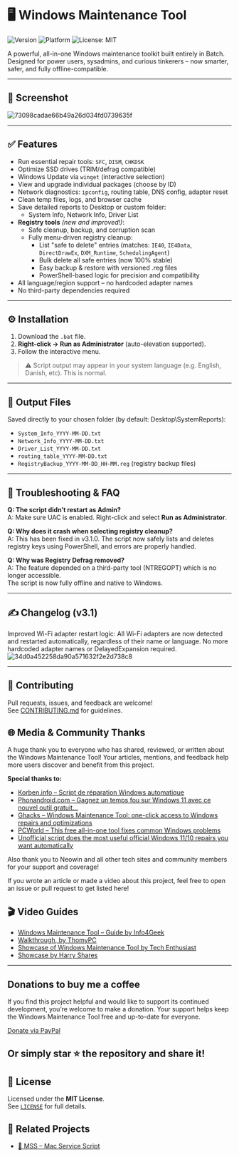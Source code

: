 # 🖥️ Windows Maintenance Tool

![Version](https://img.shields.io/badge/version-v3.1-green)
![Platform](https://img.shields.io/badge/platform-Windows-blue)
![License: MIT](https://img.shields.io/badge/license-MIT-blue)

A powerful, all-in-one Windows maintenance toolkit built entirely in Batch.  
Designed for power users, sysadmins, and curious tinkerers – now smarter, safer, and fully offline-compatible.

---

## 📸 Screenshot

![73098cadae66b49a26d034fd0739635f](https://github.com/user-attachments/assets/d09b932d-7b2c-44f1-b6b6-7475fdffd713)



---

## ✅ Features

- Run essential repair tools: `SFC`, `DISM`, `CHKDSK`
- Optimize SSD drives (TRIM/defrag compatible)
- Windows Update via `winget` (interactive selection)
- View and upgrade individual packages (choose by ID)
- Network diagnostics: `ipconfig`, routing table, DNS config, adapter reset
- Clean temp files, logs, and browser cache
- Save detailed reports to Desktop or custom folder:
  - System Info, Network Info, Driver List
- **Registry tools** *(new and improved!)*:
  - Safe cleanup, backup, and corruption scan
  - Fully menu-driven registry cleanup:  
    - List "safe to delete" entries (matches: `IE40`, `IE4Data`, `DirectDrawEx`, `DXM_Runtime`, `SchedulingAgent`)
    - Bulk delete all safe entries (now 100% stable)
    - Easy backup & restore with versioned .reg files
    - PowerShell-based logic for precision and compatibility
- All language/region support – no hardcoded adapter names
- No third-party dependencies required

---

## ⚙️ Installation

1. Download the `.bat` file.
2. **Right-click → Run as Administrator** (auto-elevation supported).
3. Follow the interactive menu.

> ⚠️ Script output may appear in your system language (e.g. English, Danish, etc). This is normal.

---

## 📁 Output Files

Saved directly to your chosen folder (by default: Desktop\SystemReports):

- `System_Info_YYYY-MM-DD.txt`
- `Network_Info_YYYY-MM-DD.txt`
- `Driver_List_YYYY-MM-DD.txt`
- `routing_table_YYYY-MM-DD.txt`
- `RegistryBackup_YYYY-MM-DD_HH-MM.reg` (registry backup files)

---

## 🧪 Troubleshooting & FAQ

**Q: The script didn’t restart as Admin?**  
A: Make sure UAC is enabled. Right-click and select **Run as Administrator**.

**Q: Why does it crash when selecting registry cleanup?**  
A: This has been fixed in v3.1.0. The script now safely lists and deletes registry keys using PowerShell, and errors are properly handled.

**Q: Why was Registry Defrag removed?**  
A: The feature depended on a third-party tool (NTREGOPT) which is no longer accessible.  
The script is now fully offline and native to Windows.

---

## ✍️ Changelog (v3.1)
Improved Wi-Fi adapter restart logic: All Wi-Fi adapters are now detected and restarted automatically, 
regardless of their name or language. No more hardcoded adapter names or DelayedExpansion required.
![34d0a452258da90a571632f2e2d738c8](https://github.com/user-attachments/assets/e9b95077-b1a5-410c-8233-8c6c1880c5cf)

---

## 🤝 Contributing

Pull requests, issues, and feedback are welcome!  
See [CONTRIBUTING.md](CONTRIBUTING.md) for guidelines.

## 🌐 Media & Community Thanks

A huge thank you to everyone who has shared, reviewed, or written about the Windows Maintenance Tool!
Your articles, mentions, and feedback help more users discover and benefit from this project.

**Special thanks to:**

- [Korben.info – Script de réparation Windows automatique](https://korben.info/script-reparation-windows-automatique.html)
- [Phonandroid.com – Gagnez un temps fou sur Windows 11 avec ce nouvel outil gratuit…](https://www.phonandroid.com/gagnez-un-temps-fou-sur-windows-11-avec-ce-nouvel-outil-gratuit-qui-repare-et-optimise-votre-pc.html)
- [Ghacks – Windows Maintenance Tool: one-click access to Windows repairs and optimizations](https://www.ghacks.net/2025/06/11/windows-maintenance-tool-one-click-access-to-windows-repairs-and-optimizations/)
- [PCWorld – This free all-in-one tool fixes common Windows problems](https://www.pcworld.com/article/2809221/this-free-all-in-one-tool-fixes-common-windows-problems.html)
- [Unofficial script does the most useful official Windows 11/10 repairs you want automatically](https://www.neowin.net/news/unofficial-script-does-the-most-useful-official-windows-1110-repairs-you-want-automatically/)


Also thank you to Neowin and all other tech sites and community members for your support and coverage!

If you wrote an article or made a video about this project, feel free to open an issue or pull request to get listed here!

## 🎬 Video Guides

- [Windows Maintenance Tool – Guide by Info4Geek](https://www.youtube.com/watch?v=TpZY1nXHTsw)
- [Walkthrough, by ThomyPC](https://www.youtube.com/watch?v=0aUu2agaIto)
- [Showcase of Windows Maintenance Tool by Tech Enthusiast](https://www.youtube.com/watch?v=zfIQvk8BEcM)
- [Showcase by Harry Shares](https://www.youtube.com/watch?v=qxNhbPuukh0)


---

## Donations to buy me a coffee
If you find this project helpful and would like to support its continued development, you’re welcome to make a donation.
Your support helps keep the Windows Maintenance Tool free and up-to-date for everyone.

[Donate via PayPal](https://www.paypal.me/Lilbatti69)

Or simply star ⭐ the repository and share it!
---

## 📜 License

Licensed under the **MIT License**.  
See [`LICENSE`](LICENSE) for full details.

## 🔗 Related Projects

- [🍎 MSS – Mac Service Script](https://github.com/ios12checker/MSS-Mac-Service-Script)
